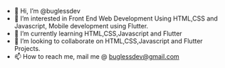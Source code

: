 - 👋 Hi, I’m @buglessdev
- 👀 I’m interested in Front End Web Development Using HTML,CSS and Javascript, Mobile development using Flutter.
- 🌱 I’m currently learning HTML,CSS,Javascript and Flutter
- 💞️ I’m looking to collaborate on HTML,CSS,Javascript and Flutter Projects.
- 📫 How to reach me, mail me @ buglessdev@gmail.com

<!---
buglessdev/buglessdev is a ✨ special ✨ repository because its `README.md` (this file) appears on your GitHub profile.
You can click the Preview link to take a look at your changes.
--->
